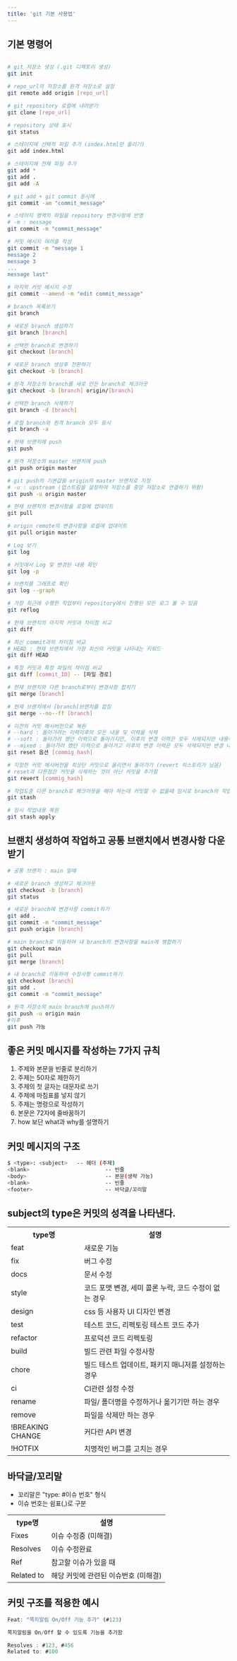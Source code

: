 ```yaml
---
title: 'git 기본 사용법'
---
```


## 기본 명령어

```bash

# git 저장소 생성 (.git 디렉토리 생성)
git init

# repo_url의 저장소를 원격 저장소로 설정
git remote add origin [repo_url]

# git repository 로컬에 내려받기
git clone [repo_url]

# repository 상태 표시
git status

# 스테이지에 선택적 파일 추가 (index.html만 올리기)
git add index.html

# 스테이지에 전체 파일 추가
git add *
git add .
git add -A

# git add + git commit 동시에
git commit -am "commit_message"

# 스테이지 영역의 파일을 repository 변경사항에 반영
# -m : message
git commit -m "commit_message"

# 커밋 메시지 여러줄 작성
git commit -m "message 1
message 2
message 3
...
message last"

# 마지막 커밋 메시지 수정
git commit --amend -m "edit commit_message"

# branch 목록보기
git branch

# 새로운 branch 생성하기
git branch [branch]

# 선택한 branch로 변경하기
git checkout [branch]

# 새로운 branch 생성후 전환하기
git checkout -b [branch]

# 원격 저장소의 branch를 새로 만든 branch로 체크아웃
git checkout -b [branch] origin/[branch]

# 선택한 branch 삭제하기
git branch -d [branch]

# 로컬 branch와 원격 branch 모두 표시
git branch -a

# 현재 브랜치에 push
git push

# 원격 저장소의 master 브랜치에 push
git push origin master

# git push의 기본값을 origin의 master 브랜치로 지정
# -u : upstream (업스트림을 설정하여 저장소를 중앙 저장소로 연결하기 위함)
git push -u origin master

# 현재 브랜치의 변경사항을 로컬에 업데이트
git pull

# origin remote의 변경사항을 로컬에 업데이트
git pull origin master

# Log 보기
git log

# 커밋에서 Log 및 변경된 내용 확인
git log -p

# 브랜치를 그래프로 확인
git log --graph

# 가장 최근에 수행한 작업부터 repository에서 진행된 모든 로그 볼 수 있음
git reflog

# 현재 브랜치의 마지막 커밋과 차이점 비교
git diff

# 최신 commit과의 차이점 비교
# HEAD : 현재 브랜치에서 가장 최신의 커밋을 나타내는 키워드
git diff HEAD

# 특정 커밋과 특정 파일의 차이점 비교
git diff [commit_ID] -- [파일 경로]

# 현재 브랜치와 다른 branch로부터 변경사항 합치기
git merge [branch]

# 현재 브랜치에서 [branch]브랜치를 합침
git merge --no--ff [branch]

# 이전의 커밋 해시버전으로 복원
# --hard : 돌아가려는 이력이후의 모든 내용 및 이력을 삭제
# --soft : 돌아가려 했던 이력으로 돌아가지만, 이후의 변경 이력은 모두 삭제되지만 내용이 지워지지 않고 인덱스 or 스테이지는 남아있음
# --mixed : 돌아가려 했던 이력으로 돌아가고 이후의 변경 이력은 모두 삭제되지만 변경 내용은 지워지지 않는다. 인덱스는 초기화됨
git reset 옵션 [commig_hash]

# 지정한 커밋 해시버전을 최상단 커밋으로 올리면서 돌아가기 (revert 히스토리가 남음)
# reset과 다른점은 커밋을 삭제하는 것이 아닌 커밋을 추가함
git revert [commig_hash]

# 작업도중 다른 branch로 체크아웃을 해야 하는데 커밋할 수 없을때 임시로 branch의 작업내용을 보존하기 위해 사용
git stash

# 임시 작업내용 복원
git stash apply
```

## 브랜치 생성하여 작업하고 공통 브랜치에서 변경사항 다운받기

```bash
# 공통 브랜치 : main 일때

# 새로운 branch 생성하고 체크아웃
git checkout -b [branch]
git status

# 새로운 branch에 변경사항 commit하기
git add .
git commit -m "commit_message"
git push origin [branch]

# main branch로 이동하여 내 branch의 변경사항을 main에 병합하기
git checkout main
git pull
git merge [branch]

# 내 branch로 이동하여 수정사항 commit하기
git checkout [branch]
git add .
git commit -m "commit_message"

# 원격 저장소의 main branch에 push하기
git push -u origin main
#이후
git push 가능
```

## 좋은 커밋 메시지를 작성하는 7가지 규칙

1. 주제와 본문을 빈줄로 분리하기
2. 주제는 50자로 제한하기
3. 주제의 첫 글자는 대문자로 쓰기
4. 주제에 마침표를 넣지 않기
5. 주제는 명령으로 작성하기
6. 본문은 72자에 줄바꿈하기
7. how 보단 what과 why를 설명하기

## 커밋 메시지의 구조

```bash
$ <type>: <subject>   -- 헤더 (주제)
<blank>                        -- 빈줄
<body>                         -- 본문(생략 가능)
<blank>                        -- 빈줄
<footer>                       -- 바닥글/꼬리말
```

## subject의 type은 커밋의 성격을 나타낸다.

<table class="ph_tbl">
  <tr>
    <th>type명</th>
    <th>설명</th>
  </tr>
  <tr>
    <td>feat</td>
    <td>새로운 기능</td>
  </tr>
  <tr>
    <td>fix</td>
    <td>버그 수정</td>
  </tr>
  <tr>
    <td>docs</td>
    <td>문서 수정</td>
  </tr>
  <tr>
    <td>style</td>
    <td>코드 포맷 변경, 세미 콜론 누락, 코드 수정이 없는 경우</td>
  </tr>
  <tr>
    <td>design</td>
    <td>css 등 사용자 UI 디자인 변경</td>
  </tr>
  <tr>
    <td>test</td>
    <td>테스트 코드, 리펙토링 테스트 코드 추가</td>
  </tr>
  <tr>
    <td>refactor</td>
    <td>프로덕션 코드 리펙토링</td>
  </tr>
  <tr>
    <td>build</td>
    <td>빌드 관련 파일 수정사항</td>
  </tr>
  <tr>
    <td>chore</td>
    <td>빌드 테스트 업데이트, 패키지 매니저를 설정하는 경우</td>
  </tr>
  <tr>
    <td>ci</td>
    <td>CI관련 설정 수정</td>
  </tr>
  <tr>
    <td>rename</td>
    <td>파일/ 폴더명을 수정하거나 옮기기만 하는 경우</td>
  </tr>
  <tr>
    <td>remove</td>
    <td>파일을 삭제만 하는 경우</td>
  </tr>
  <tr>
    <td>!BREAKING CHANGE</td>
    <td>커다란 API 변경</td>
  </tr>
  <tr>
    <td>!HOTFIX</td>
    <td>치명적인 버그를 고치는 경우</td>
  </tr>
</table>

## 바닥글/꼬리말

-   꼬리말은 "type: #이슈 번호" 형식
-   이슈 번호는 쉼표(,)로 구분

<table class="ph_tbl">
  <tr>
    <th>type명</th>
    <th>설명</th>
  </tr>
  <tr>
    <td>Fixes</td>
    <td>이슈 수정중 (미해결)</td>
  </tr>
  <tr>
    <td>Resolves</td>
    <td>이슈 수정완료</td>
  </tr>
  <tr>
    <td>Ref</td>
    <td>참고할 이슈가 있을 때 </td>
  </tr>
  <tr>
    <td>Related to</td>
    <td>해당 커밋에 관련된 이슈번호 (미해결)</td>
  </tr>
</table>

## 커밋 구조를 적용한 예시

```js
Feat: "쪽지알림 On/Off 기능 추가" (#123)

쪽지알림을 On/Off 할 수 있도록 기능을 추가함

Resolves : #123, #456
Related to: #100
```

<Comment />

